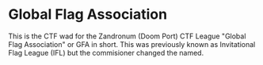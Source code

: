 # Global Flag Association

This is the CTF wad for the Zandronum (Doom Port) CTF League "Global Flag Association" or GFA in short.
This was previously known as Invitational Flag League (IFL) but the commisioner changed the named.
